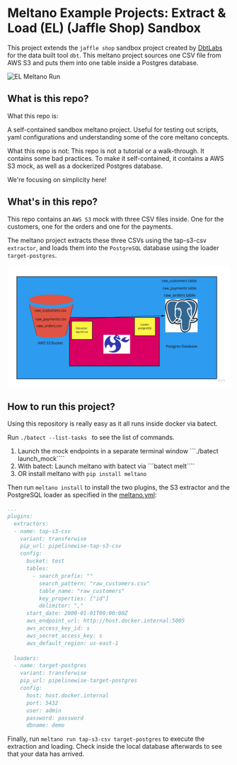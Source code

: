 # Meltano Example Projects: Extract & Load (EL) (Jaffle Shop) Sandbox
This project extends the ```jaffle shop``` sandbox project created by [DbtLabs](https://github.com/dbt-labs/jaffle_shop) for the data built tool ```dbt```. This meltano project sources one CSV file from AWS S3 and puts them into one table inside a Postgres database.

![EL Meltano Run](Meltano_EL.gif)

## What is this repo?
What this repo is:

A self-contained sandbox meltano project. Useful for testing out scripts, yaml configurations and understanding some of the core meltano concepts.

What this repo is not:
This repo is not a tutorial or a walk-through. It contains some bad practices. To make it self-contained, it contains a AWS S3 mock, as well
as a dockerized Postgres database. 

We're focusing on simplicity here!

## What's in this repo?
This repo contains an ```AWS S3``` mock with three CSV files inside. One for the customers, one for the orders and one for the payments.

The meltano project extracts these three CSVs using the tap-s3-csv ```extractor```, and loads them into the ```PostgreSQL``` database using
the loader ```target-postgres```.

![EL Meltano Diagram](el_meltano_diagram.jpg)

## How to run this project?
Using this repository is really easy as it all runs inside docker via batect. 

Run  ```./batect --list-tasks ``` to see the list of commands.

1. Launch the mock endpoints in a separate terminal window ```./batect launch_mock````
2. With batect: Launch meltano with batect via ```batect melt````
3. OR install meltano with ```pip install meltano```

Then run ```meltano install``` to install the two plugins, the S3 extractor and the PostgreSQL loader as specified
in the [meltano.yml](new_project/meltano.yml):

```yaml
...
plugins:
  extractors:
  - name: tap-s3-csv
    variant: transferwise
    pip_url: pipelinewise-tap-s3-csv
    config:
      bucket: test
      tables:
        - search_prefix: ""
          search_pattern: "raw_customers.csv"
          table_name: "raw_customers"
          key_properties: ["id"]
          delimiter: ","
      start_date: 2000-01-01T00:00:00Z
      aws_endpoint_url: http://host.docker.internal:5005
      aws_access_key_id: s
      aws_secret_access_key: s
      aws_default_region: us-east-1

  loaders:
  - name: target-postgres
    variant: transferwise
    pip_url: pipelinewise-target-postgres
    config:
      host: host.docker.internal
      port: 5432
      user: admin
      password: password
      dbname: demo
```

Finally, run ```meltano run tap-s3-csv target-postgres``` to execute the extraction and loading. Check inside the local database afterwards to see that your data has arrived.
